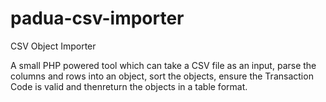 # padua-csv-importer
CSV Object Importer

A small PHP powered tool which can take a CSV file as an input, parse the columns and rows into an object, sort the objects, ensure the Transaction Code is valid  and thenreturn the objects in a table format.

